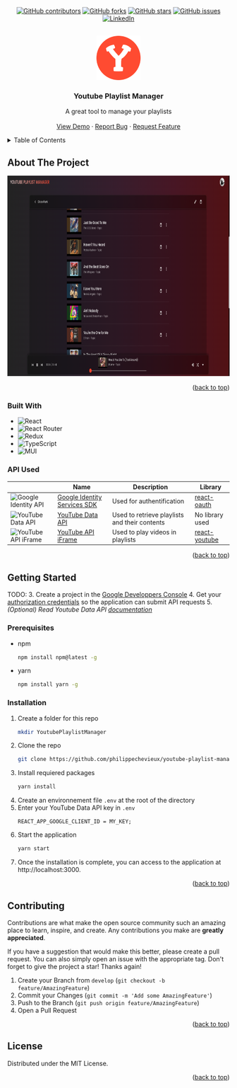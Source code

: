 <!-- Improved compatibility of back to top link: See: https://github.com/othneildrew/Best-README-Template/pull/73 -->
<a name="readme-top"></a>


<!-- 
*** PROJECT SHIELDS
*** Template for Github Stats : https://github.com/Naereen/badges
-->
<div align="center">

[![GitHub contributors](https://img.shields.io/github/contributors/philippechevieux/youtube-playlist-manager?style=for-the-badge)](https://github.com/philippechevieux/youtube-playlist-manager/)
[![GitHub forks](https://img.shields.io/github/forks/philippechevieux/youtube-playlist-manager?style=for-the-badge)](https://github.com/philippechevieux/youtube-playlist-manager/)
[![GitHub stars](https://img.shields.io/github/stars/philippechevieux/youtube-playlist-manager?style=for-the-badge)](https://github.com/philippechevieux/youtube-playlist-manager/)
[![GitHub issues](https://img.shields.io/github/issues/philippechevieux/youtube-playlist-manager?style=for-the-badge)](https://github.com/philippechevieux/youtube-playlist-manager/)
[![LinkedIn](https://img.shields.io/badge/linkedin-%230077B5.svg?style=for-the-badge&logo=linkedin&logoColor=white)](https://www.linkedin.com/in/philippe-chevieux-287829141/)
   
</div>


<!-- PROJECT LOGO -->
<br />
<div align="center">
   <img src="https://github.com/philippechevieux/youtube-playlist-manager/blob/master/public/logo192.png" alt="Logo" width="100" height="100">

  <h3 align="center">Youtube Playlist Manager</h3>

  <p align="center">
    A great tool to manage your playlists
    <br />
    <br />
    <a href="https://youtubeplaylistmanager.philintel.com/">View Demo</a>
    ·
    <a href="https://github.com/philippechevieux/youtube-playlist-manager/issues">Report Bug</a>
    ·
    <a href="https://github.com/philippechevieux/youtube-playlist-manager/issues">Request Feature</a>
  </p>
</div>


<!-- TABLE OF CONTENTS -->
<details>
  <summary>Table of Contents</summary>
  <ol>
    <li>
      <a href="#about-the-project">About The Project</a>
      <ul>
        <li><a href="#built-with">Built With</a></li>
        <li><a href="#api-used">API Used</a></li>
      </ul>
    </li>
    <li>
      <a href="#getting-started">Getting Started</a>
      <ul>
        <li><a href="#prerequisites">Prerequisites</a></li>
        <li><a href="#installation">Installation</a></li>
      </ul>
    </li>
    <li><a href="#contributing">Contributing</a></li>
    <li><a href="#license">License</a></li>
  </ol>
</details>



<!-- ABOUT THE PROJECT -->
## About The Project

<div align="center">
   <img src="https://github.com/philippechevieux/youtube-playlist-manager/blob/master/public/screenshots/1.1.0/bottom-player.png" alt="Logo" width="900" height="453">
</div>

<p align="right">(<a href="#readme-top">back to top</a>)</p>

<!-- 
*** Template for badges : https://github.com/Ileriayo/markdown-badges
-->

### Built With

* ![React](https://img.shields.io/badge/react-%2320232a.svg?style=for-the-badge&logo=react&logoColor=%2361DAFB)
* ![React Router](https://img.shields.io/badge/React_Router-CA4245?style=for-the-badge&logo=react-router&logoColor=white)
* ![Redux](https://img.shields.io/badge/redux-%23593d88.svg?style=for-the-badge&logo=redux&logoColor=white)
* ![TypeScript](https://img.shields.io/badge/typescript-%23007ACC.svg?style=for-the-badge&logo=typescript&logoColor=white)
* ![MUI](https://img.shields.io/badge/MUI-%230081CB.svg?style=for-the-badge&logo=mui&logoColor=white)

### API Used

|  | Name | Description | Library |
|---|---|---|---|
|![Google Identity API](https://img.shields.io/badge/google-4285F4?style=for-the-badge&logo=google&logoColor=white)| [Google Identity Services SDK](https://developers.google.com/identity/gsi/web/guides/overview) | Used for authentification | [react-oauth](https://github.com/MomenSherif/react-oauth)
|![YouTube Data API](https://img.shields.io/badge/YouTube-%23FF0000.svg?style=for-the-badge&logo=YouTube&logoColor=white)| [YouTube Data API](https://developers.google.com/youtube/v3/getting-started) | Used to retrieve playlists and their contents| No library used |
|![YouTube API iFrame](https://img.shields.io/badge/YouTube-%23FF0000.svg?style=for-the-badge&logo=YouTube&logoColor=white)| [YouTube API iFrame](https://developers.google.com/youtube/iframe_api_reference) | Used to play videos in playlists| [react-youtube](https://github.com/tjallingt/react-youtube) |


<p align="right">(<a href="#readme-top">back to top</a>)</p>


<!-- GETTING STARTED -->
## Getting Started

TODO:
3. Create a project in the [Google Developpers Console](https://developers.google.com/youtube/v3/getting-started#:~:text=Google%20Developers%20Console)
4. Get your [authorization credentials](https://developers.google.com/youtube/registering_an_application) so the application can submit API requests
5. _(Optional) Read Youtube Data API [documentation](https://developers.google.com/youtube/v3/getting-started)_

### Prerequisites

* npm
  ```sh
  npm install npm@latest -g
  ```

* yarn
  ```sh
  npm install yarn -g
  ```

### Installation

1. Create a folder for this repo
   ```sh
   mkdir YoutubePlaylistManager
   ```
2. Clone the repo
   ```sh
   git clone https://github.com/philippechevieux/youtube-playlist-manager.git
   ```
3. Install requiered packages
   ```sh
   yarn install
   ```
4. Create an environnement file `.env` at the root of the directory
5. Enter your YouTube Data API key in `.env`
   ```env
   REACT_APP_GOOGLE_CLIENT_ID = MY_KEY;
   ```
6. Start the application
   ```sh
   yarn start
   ```
7. Once the installation is complete, you can access to the application at http://localhost:3000. 

<p align="right">(<a href="#readme-top">back to top</a>)</p>


<!-- CONTRIBUTING -->
## Contributing

Contributions are what make the open source community such an amazing place to learn, inspire, and create. Any contributions you make are **greatly appreciated**.

If you have a suggestion that would make this better, please create a pull request. You can also simply open an issue with the appropriate tag.
Don't forget to give the project a star! Thanks again!

1. Create your Branch from `develop` (`git checkout -b feature/AmazingFeature`)
2. Commit your Changes (`git commit -m 'Add some AmazingFeature'`)
3. Push to the Branch (`git push origin feature/AmazingFeature`)
4. Open a Pull Request


<p align="right">(<a href="#readme-top">back to top</a>)</p>


<!-- LICENSE -->
## License

Distributed under the MIT License.

<p align="right">(<a href="#readme-top">back to top</a>)</p>
